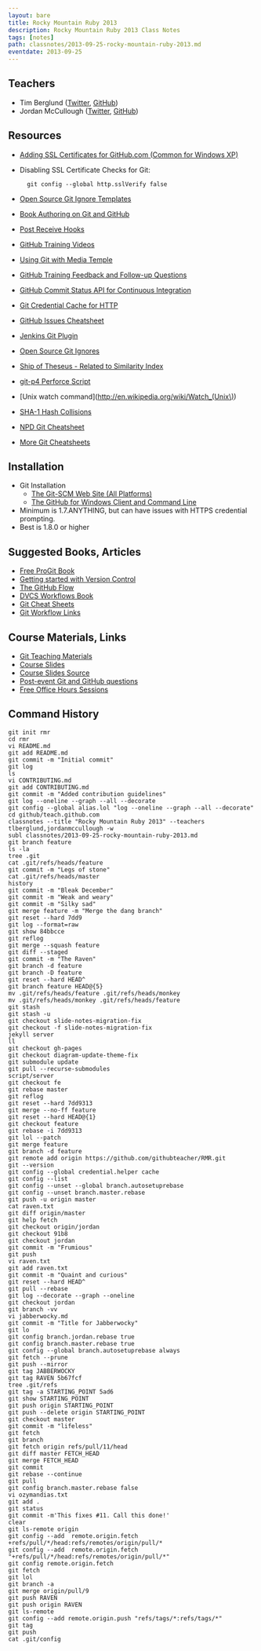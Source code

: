 ```yaml
---
layout: bare
title: Rocky Mountain Ruby 2013
description: Rocky Mountain Ruby 2013 Class Notes
tags: [notes]
path: classnotes/2013-09-25-rocky-mountain-ruby-2013.md
eventdate: 2013-09-25
---
```


## Teachers
* Tim Berglund ([Twitter](http://twitter.com/tlberglund), [GitHub](https://github.com/tlberglund))
* Jordan McCullough ([Twitter](http://twitter.com/thejordanmcc), [GitHub](https://github.com/jordanmccullough))

## Resources

* [Adding SSL Certificates for GitHub.com (Common for Windows XP)](http://stackoverflow.com/questions/3777075/https-github-access/4454754#4454754)
* Disabling SSL Certificate Checks for Git:

        git config --global http.sslVerify false
* [Open Source Git Ignore Templates](https://github.com/github/gitignore)
* [Book Authoring on Git and GitHub](http://teach.github.com/articles/book-authoring-using-git-and-github/)
* [Post Receive Hooks](https://help.github.com/articles/post-receive-hooks)
* [GitHub Training Videos](http://training.github.com/resources/videos/)
* [Using Git with Media Temple](http://carl-topham.com/theblog/post/using-git-media-temple/)
* [GitHub Training Feedback and Follow-up Questions](https://github.com/githubtraining/feedback/issues?state=open)
* [GitHub Commit Status API for Continuous Integration](https://github.com/blog/1227-commit-status-api)
* [Git Credential Cache for HTTP](http://teach.github.com/articles/lesson-git-credential-cache/)
* [GitHub Issues Cheatsheet](http://teach.github.com/articles/github-issues-cheatsheet/)
* [Jenkins Git Plugin](https://wiki.jenkins-ci.org/display/JENKINS/Git+Plugin)
* [Open Source Git Ignores](https://github.com/github/gitignore)
* [Ship of Theseus - Related to Similarity Index](http://en.wikipedia.org/wiki/Ship_of_Theseus)
* [git-p4 Perforce Script](http://answers.perforce.com/articles/KB_Article/Git-P4)
* [Unix watch command](http://en.wikipedia.org/wiki/Watch_(Unix\))
* [SHA-1 Hash Collisions](http://git-scm.com/book/ch6-1.html#A-SHORT-NOTE-ABOUT-SHA-1)
* [NPD Git Cheatsheet](http://ndpsoftware.com/git-cheatsheet.html)
* [More Git Cheatsheets](http://teach.github.com/articles/git-cheatsheets/)

## Installation
* Git Installation
    * [The Git-SCM Web Site (All Platforms)](http://git-scm.com)
    * [The GitHub for Windows Client and Command Line](http://windows.github.com)
* Minimum is 1.7.ANYTHING, but can have issues with HTTPS credential prompting.
* Best is 1.8.0 or higher

## Suggested Books, Articles
* [Free ProGit Book](http://git-scm.com/book)
* [Getting started with Version Control](http://teach.github.com/articles/lesson-new-to-version-control/)
* [The GitHub Flow](http://scottchacon.com/2011/08/31/github-flow.html)
* [DVCS Workflows Book](https://github.com/zkessin/dvcs-workflows)
* [Git Cheat Sheets](http://teach.github.com/articles/git-cheatsheets/)
* [Git Workflow Links](https://pinboard.in/u:matthew.mccullough/t:git+workflow)

## Course Materials, Links
* [Git Teaching Materials](http://teach.github.com)
* [Course Slides](http://teach.github.com/presentations/)
* [Course Slides Source](https://github.com/github/teach.github.com/tree/gh-pages/presentations)
* [Post-event Git and GitHub questions](https://github.com/githubtraining/feedback/)
* [Free Office Hours Sessions](http://training.github.com/web/free-classes/)

## Command History
    git init rmr
    cd rmr
    vi README.md
    git add README.md
    git commit -m "Initial commit"
    git log
    ls
    vi CONTRIBUTING.md
    git add CONTRIBUTING.md
    git commit -m "Added contribution guidelines"
    git log --oneline --graph --all --decorate
    git config --global alias.lol "log --oneline --graph --all --decorate"
    cd github/teach.github.com
    classnotes --title "Rocky Mountain Ruby 2013" --teachers tlberglund,jordanmccullough -w
    subl classnotes/2013-09-25-rocky-mountain-ruby-2013.md
    git branch feature
    ls -la
    tree .git
    cat .git/refs/heads/feature
    git commit -m "Legs of stone"
    cat .git/refs/heads/master
    history
    git commit -m "Bleak December"
    git commit -m "Weak and weary"
    git commit -m "Silky sad"
    git merge feature -m "Merge the dang branch"
    git reset --hard 7dd9
    git log --format=raw
    git show 84bbcce
    git reflog
    git merge --squash feature
    git diff --staged
    git commit -m "The Raven"
    git branch -d feature
    git branch -D feature
    git reset --hard HEAD^
    git branch feature HEAD@{5}
    mv .git/refs/heads/feature .git/refs/heads/monkey
    mv .git/refs/heads/monkey .git/refs/heads/feature
    git stash
    git stash -u
    git checkout slide-notes-migration-fix
    git checkout -f slide-notes-migration-fix
    jekyll server
    ll
    git checkout gh-pages
    git checkout diagram-update-theme-fix
    git submodule update
    git pull --recurse-submodules
    script/server
    git checkout fe
    git rebase master
    git reflog
    git reset --hard 7dd9313
    git merge --no-ff feature
    git reset --hard HEAD@{1}
    git checkout feature
    git rebase -i 7dd9313
    git lol --patch
    git merge feature
    git branch -d feature
    git remote add origin https://github.com/githubteacher/RMR.git
    git --version
    git config --global credential.helper cache
    git config --list
    git config --unset --global branch.autosetuprebase
    git config --unset branch.master.rebase
    git push -u origin master
    cat raven.txt
    git diff origin/master
    git help fetch
    git checkout origin/jordan
    git checkout 91b8
    git checkout jordan
    git commit -m "Frumious"
    git push
    vi raven.txt
    git add raven.txt
    git commit -m "Quaint and curious"
    git reset --hard HEAD^
    git pull --rebase
    git log --decorate --graph --oneline
    git checkout jordan
    git branch -vv
    vi jabberwocky.md
    git commit -m "Title for Jabberwocky"
    git lo
    git config branch.jordan.rebase true
    git config branch.master.rebase true
    git config --global branch.autosetuprebase always
    git fetch --prune
    git push --mirror
    git tag JABBERWOCKY
    git tag RAVEN 5b67fcf
    tree .git/refs
    git tag -a STARTING_POINT 5ad6
    git show STARTING_POINT
    git push origin STARTING_POINT
    git push --delete origin STARTING_POINT
    git checkout master
    git commit -m "lifeless"
    git fetch
    git branch
    git fetch origin refs/pull/11/head
    git diff master FETCH_HEAD
    git merge FETCH_HEAD
    git commit
    git rebase --continue
    git pull
    git config branch.master.rebase false
    vi ozymandias.txt
    git add .
    git status
    git commit -m'This fixes #11. Call this done!'
    clear
    git ls-remote origin
    git config --add  remote.origin.fetch +refs/pull/*/head:refs/remotes/origin/pull/*
    git config --add  remote.origin.fetch "+refs/pull/*/head:refs/remotes/origin/pull/*"
    git config remote.origin.fetch
    git fetch
    git lol
    git branch -a
    git merge origin/pull/9
    git push RAVEN
    git push origin RAVEN
    git ls-remote
    git config --add remote.origin.push "refs/tags/*:refs/tags/*"
    git tag
    git push
    cat .git/config



